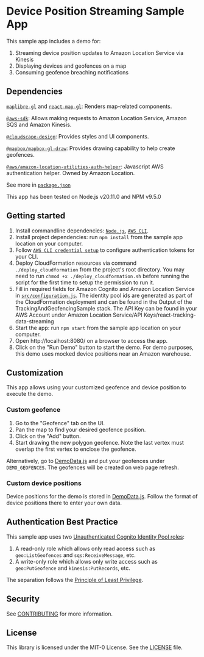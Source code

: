 # Device Position Streaming Sample App

This sample app includes a demo for:
1. Streaming device position updates to Amazon Location Service via Kinesis
2. Displaying devices and geofences on a map
3. Consuming geofence breaching notifications

## Dependencies

[`maplibre-gl`](https://maplibre.org/maplibre-gl-js/docs/) and [`react-map-gl`](https://visgl.github.io/react-map-gl/): Renders map-related components.

[`@aws-sdk`](https://github.com/aws/aws-sdk-js-v3): Allows making requests to Amazon Location Service, Amazon SQS and Amazon Kinesis.

[`@cloudscape-design`](https://cloudscape.design/):  Provides styles and UI components.

[`@mapbox/mapbox-gl-draw`](https://github.com/mapbox/mapbox-gl-draw): Provides drawing capability to help create geofences.

[`@aws/amazon-location-utilities-auth-helper`](https://github.com/aws-geospatial/amazon-location-utilities-auth-helper-js): 
Javascript AWS authentication helper. Owned by Amazon Location.

See more in [`package.json`](package.json)

This app has been tested on Node.js v20.11.0 and NPM v9.5.0

## Getting started

1. Install commandline dependencies:
   [`Node.js`](https://nodejs.org), [`AWS CLI`](https://docs.aws.amazon.com/cli/latest/userguide/getting-started-install.html).
2. Install project dependencies: run `npm install` from the sample app location on your computer.
3. Follow [`AWS CLI credential setup`](https://docs.aws.amazon.com/cli/latest/userguide/cli-chap-authentication.html) to configure authentication tokens for your CLI.
4. Deploy CloudFormation resources via command `./deploy_cloudformation` from the project's root directory. 
You may need to run `chmod +x ./deploy_cloudformation.sh` before running the script for the first time to setup the permission to run it.
5. Fill in required fields for Amazon Cognito and Amazon Location Service in [`src/configuration.js`](src/configuration.js). 
The identity pool ids are generated as part of the CloudFormation deployment and can be found in the Output of the TrackingAndGeofencingSample stack. The API Key can be found in your AWS Account under Amazon Location Service/API Keys/react-tracking-data-streaming
6. Start the app: run `npm start` from the sample app location on your computer.
7. Open http://localhost:8080/ on a browser to access the app.
8. Click on the "Run Demo" button to start the demo. For demo purposes, this demo uses mocked device positions near an Amazon warehouse.

## Customization

This app allows using your customized geofence and device position to execute the demo.

### Custom geofence
1. Go to the "Geofence" tab on the UI.
2. Pan the map to find your desired geofence position.
3. Click on the "Add" button.
4. Start drawing the new polygon geofence. Note the last vertex must overlap the first vertex to enclose the geofence.

Alternatively, go to [DemoData.js](./src/DemoData.js) and put your geofences under `DEMO_GEOFENCES`. The geofences will be created on web page refresh.

### Custom device positions

Device positions for the demo is stored in [DemoData.js](./src/DemoData.js). Follow the format of device positions there to enter your own data.

## Authentication Best Practice

This sample app uses two [Unauthenticated Cognito Identity Pool roles](https://docs.aws.amazon.com/location/latest/developerguide/authenticating-using-cognito.html):
1. A read-only role which allows only read access such as `geo:ListGeofences` and `sqs:ReceiveMessage`, etc.
2. A write-only role which allows only write access such as `geo:PutGeofence` and `kinesis:PutRecords`, etc.

The separation follows the [Principle of Least Privilege](https://en.wikipedia.org/wiki/Principle_of_least_privilege).

## Security

See [CONTRIBUTING](./CONTRIBUTING.md#security-issue-notifications) for more information.

## License

This library is licensed under the MIT-0 License. See the [LICENSE](./LICENSE) file.
